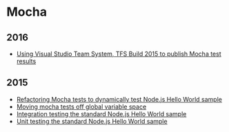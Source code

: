 Mocha
=====

2016
----
* [Using Visual Studio Team System, TFS Build 2015 to publish Mocha test results](blog/2016/04/using-visual-studio-team-system-tfs-build-2015-to-publish-mocha-test-results.md)

2015
----
* [Refactoring Mocha tests to dynamically test Node.js Hello World sample](blog/2015/10/refactoring-mocha-tests-to-dynamically-test-nodejs-hello-world-sample.md)
* [Moving mocha tests off global variable space](blog/2015/10/moving-mocha-tests-off-global.md)
* [Integration testing the standard Node.js Hello World sample](blog/2015/10/integration-testing-nodejs-hello-world.md)
* [Unit testing the standard Node.js Hello World sample](blog/2015/10/unit-testing-nodejs-hello-world.md)
